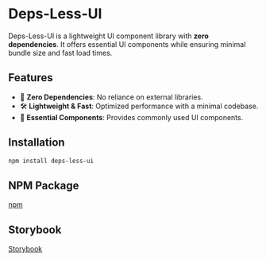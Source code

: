 # Deps-Less-UI

Deps-Less-UI is a lightweight UI component library with **zero dependencies**. It offers essential UI components while ensuring minimal bundle size and fast load times.

## Features

- 🚀 **Zero Dependencies**: No reliance on external libraries.
- 🛠️ **Lightweight & Fast**: Optimized performance with a minimal codebase.
- 🎨 **Essential Components**: Provides commonly used UI components.

## Installation

```bash
npm install deps-less-ui
```

## NPM Package
[npm](https://www.npmjs.com/package/deps-less-ui)

## Storybook
[Storybook](https://nash1111.github.io/deps-less-ui/?path=/docs/example-blogcard--docs)